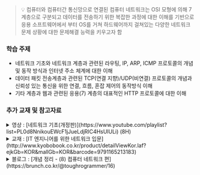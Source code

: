 > :bulb: 컴퓨터와 컴퓨터간 통신망으로 연결된 컴퓨터 네트워크는 OSI 모형에 의해 7계층으로 구분되고 데이터를 전송하기 위한 복잡한 과정에 대한 이해를 기반으로 응용 소프트웨어에서 부터 OS를 거쳐 하드웨어까지 걸쳐있는 다양한 네트워크 문제 상황에 대한 문제해결 능력을 키우고자 함

### 학습 주제

- 네트워크 기초와 네트워크 계층과 관련된 라우팅, IP, ARP, ICMP 프로토콜의 개념 및 동작 방식과 인터넷 주소 체계에 대한 이해
- 데이터 패킷 전송계층과 관련된 TCP(연결 지향)/UDP(비연결) 프로토콜의 개념과 신뢰성 있는 통신을 위한 연결, 흐름, 혼잡 제어의 동작방식 이해
- 기타 계층과 웹과 관련된 응용(7) 계층의 대표적인 HTTP 프로토콜에 대한 이해

### 추가 교재 및 참고자료

<details>
<summary>영상 : [네트워크 기초(개정판)](https://www.youtube.com/playlist?list=PL0d8NnikouEWcF1jJueLdjRIC4HsUlULi) (8H)</summary>

- 네트워크에 대한 계층별 프로토콜에 대한 쉬운 설명과 PPT 에니메이션으로 동작 흐름을 쉽게 이해할 수 있게 설명합니다.
</details>

<details>
<summary>교재 : [IT 엔지니어를 위한 네트워크 입문](http://www.kyobobook.co.kr/product/detailViewKor.laf?ejkGb=KOR&mallGb=KOR&barcode=9791165213183)</summary>

- 네트워크가 생소한 개발자와 서버 엔지니어에게 네트워크 기초를 쌓는 데 도움이 되고 클라우드 데브옵스 시대에 필요한 가상화 기술까지 그림으로 이해하기 쉽게 풀었음
</details>

<details>
<summary>블로그 : [개념 정리 - (8) 컴퓨터 네트워크 편](https://brunch.co.kr/@toughrogrammer/16)</summary>

- 컴퓨터 통신과 네트워크
- 네트워크 용어: 노드, 호스트, 링크, 홉, 경로, 프로토콜
- 연결 지향 프로토콜과 비연결 프로토콜
- 전송계층(4)
  - TCP 프로토콜
  - Multiplexing/Demultiplexing
  - 신뢰성 있는 통신
  - 연결 제어
  - 흐름 제어와 혼잡 제어
  - UDP 프로토콜
 - 네트워크 계층(3)
  - 데이터그램
  - 인터넷 프로토콜(IP)
  - 서브넷
  - 호스트 주소와 주소 블록 획득
  - NAT
  - ICMP
  - 라우팅 알고리즘- 다익스트라 최단 경로 알고리즘
 - 데이터 링크 계층과 물리 계층(2,1)
 - 세션, 표현, 응용계층(5,6,7)
</details>
